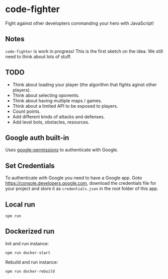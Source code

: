 # code-fighter
Fight against other developters commanding your hero with JavaScript!

## Notes

`code-fighter` is work in progress!
This is the first sketch on the idea.
We still need to think about lots of stuff.

## TODO

- Think about loading your player (the algorithm that fights aginst other players).
- Think about selecting oponents.
- Think about having multiple maps / games.
- Think about a limited API to be exposed to players.
- Count points.
- Add different kinds of attacks and defenses.
- Add level bots, obstacles, resources.

## Google auth built-in

Uses [google-permissions](https://github.com/codealchemist/google-permissions) to authenticate with Google.

## Set Credentials

To authenticate with Google you need to have a Google app.
Goto https://console.developers.google.com, download the credentials file for your project
and store it as `credentials.json` in the root folder of this app.

## Local run

`npm run`

## Dockerized run

Init and run instance:

`npm run docker-start`

Rebuild and run instance:

`npm run docker-rebuild`

